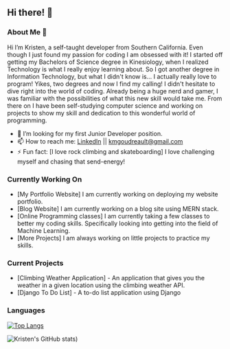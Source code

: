 ## Hi there! 👋
### About Me 💬 
Hi I’m Kristen, a self-taught developer from Southern California. Even though I just found my passion for coding I am obsessed with it! I started off getting my Bachelors of Science degree in Kinesiology, when I realized Technology is what I really enjoy learning about. So I got another degree in Information Technology, but what I didn't know is... I actually really love to program! Yikes, two degrees and now I find my calling! I didn't hesitate to dive right into the world of coding. Already being a huge nerd and gamer, I was familiar with the possibilities of what this new skill would take me. From there on I have been self-studying computer science and working on projects to show my skill and dedication to this wonderful world of programming.

- 🤔 I’m looking for my first Junior Developer position.
- 📫 How to reach me: [LinkedIn](https://www.linkedin.com/in/kmgoudreault/) || kmgoudreault@gmail.com
- ⚡ Fun fact: [I love rock climbing and skateboarding] I love challenging myself and chasing that send-energy!

### Currently Working On
- [My Portfolio Website] I am currently working on deploying my website portfolio.
- [Blog Website] I am currently working on a blog site using MERN stack.
- [Online Programming classes] I am currently taking a few classes to better my coding skills. Specifically looking into getting into the field of Machine Learning.
- [More Projects] I am always working on little projects to practice my skills.


### Current Projects

- [Climbing Weather Application] - An application that gives you the weather in a given location using the climbing weather API.
- [Django To Do List] - A to-do list application using Django


### Languages
[![Top Langs](https://github-readme-stats.vercel.app/api/top-langs/?username=Git-Goud)](https://github.com/Git-Goud/github-readme-stats)

![Kristen's GitHub stats](https://github-readme-stats.vercel.app/api?username=Git-Goud&show_icons=true&theme=dark))

